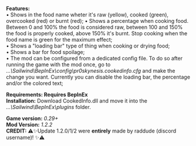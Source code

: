 **Features:**  
• Shows in the food name wheter it's raw (yellow), cooked (green), overcooked (red) or burnt (red);
• Shows a percentage when cooking food. Between 0 and 100% the food is considered raw, between 100 and 150% the food is properly cooked, above 150% it's burnt. Stop cooking when the food name is green for the maximum effect;  
• Shows a "loading bar" type of thing when cooking or drying food;  
• Shows a bar for food spoilage;  
• The mod can be configured from a dedicated config file. To do so after running the game with the mod once, go to *...\Sailwind\BepInEx\config\pr0skynesis.cookedinfo.cfg* and make the change you want. Currently you can disable the loading bar, the percentage and/or the colored text;

**Requirements: Requires BepInEx**  
**Installation:** Download CookedInfo.dll and move it into the *...\Sailwind\BepInEx\plugins* folder.  
  
**Game version:** *0.29+*  
**Mod Version:** *1.2.2*  
**CREDIT:** ⚠️✨Update 1.2.0/1/2 were **entirely** made by raddude (discord username)! ✨⚠️
